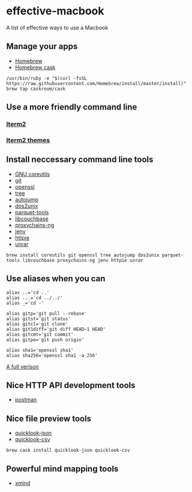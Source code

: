 # effective-macbook
A list of effective ways to use a Macbook

## Manage your apps

* [Homebrew](https://brew.sh/)
* [Homebrew cask](https://caskroom.github.io/)

```
/usr/bin/ruby -e "$(curl -fsSL https://raw.githubusercontent.com/Homebrew/install/master/install)"
brew tap caskroom/cask
```

## Use a more friendly command line

### [Iterm2](https://www.iterm2.com/downloads.html)
### [Iterm2 themes](https://github.com/mbadolato/iTerm2-Color-Schemes)

## Install neccessary command line tools

* [GNU coreutils](https://github.com/coreutils/coreutils)
* [git](https://git-scm.com)
* [openssl](https://openssl.org/)
* [tree](http://mama.indstate.edu/users/ice/tree/)
* [autojump](https://github.com/wting/autojump)
* [dos2unix](https://waterlan.home.xs4all.nl/dos2unix.html)
* [parquet-tools](https://parquet.apache.org/)
* [libcouchbase](https://developer.couchbase.com/documentation/server/4.5/sdk/c/start-using-sdk.html)
* [proxychains-ng](https://sourceforge.net/projects/proxychains-ng/)
* [jenv](http://www.jenv.be)
* [httpie](https://httpie.org/)
* [unrar](https://www.rarlab.com/)

```
brew install coreutils git openssl tree autojump dos2unix parquet-tools libcouchbase proxychains-ng jenv httpie unrar
```

## Use aliases when you can

```
alias ..='cd ..'
alias ...='cd ../../'
alias _='cd -'

alias gitp='git pull --rebase'
alias gitst='git status'
alias gitcl='git clone'
alias git1diff='git diff HEAD~1 HEAD'
alias gitcmt='git commit'
alias gitpo='git push origin'

alias sha1='openssl sha1'
alias sha256='openssl sha1 -a 256'
```

[A full verison](https://github.com/WalterInSH/dotfile/blob/master/MACOSX/bash_aliases)

## Nice HTTP API development tools

* [postman](https://www.getpostman.com/)

## Nice file preview tools

* [quicklook-json](http://www.sagtau.com/quicklookjson.html)
* [quicklook-csv](https://github.com/p2/quicklook-csv)

```
brew cask install quicklook-json quicklook-csv
```

## Powerful mind mapping tools

* [xmind](http://www.xmind.net/)

